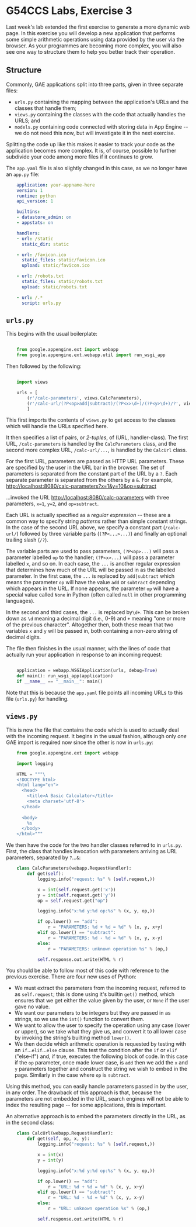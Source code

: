 G54CCS Labs, Exercise 3
=======================

Last week's lab extended the first exercise to generate a more dynamic
web page.  In this exercise you will develop a new application that
performs some simple arithmetic operations using data provided by the
user via the browser.  As your programmes are becoming more complex,
you will also see one way to structure them to help you better track
their operation.
  
  
Structure
---------

Commonly, GAE applications split into three parts, given in three
separate files: 

+ `urls.py` containing the mapping between the application's URLs and
  the classes that handle them;
+ `views.py` containing the classes with the code that actually
  handles the URLS; and
+ `models.py` containing code connected with storing data in App
  Engine -- we do not need this now, but will investigate it in the
  next exercise. 
  
Splitting the code up like this makes it easier to track your code as
the application becomes more complex.  It is, of course, possible to
further subdivide your code among more files if it continues to grow.

The `app.yaml` file is also slightly changed in this case, as we no
longer have an `app.py` file:

```yaml
    application: your-appname-here
    version: 1
    runtime: python
    api_version: 1

    builtins:
    - datastore_admin: on
    - appstats: on

    handlers:
    - url: /static
      static_dir: static

    - url: /favicon.ico
      static_files: static/favicon.ico
      upload: static/favicon.ico

    - url: /robots.txt
      static_files: static/robots.txt
      upload: static/robots.txt

    - url: /.*
      script: urls.py
```


`urls.py`
---------

This begins with the usual boilerplate:

```python

    from google.appengine.ext import webapp
    from google.appengine.ext.webapp.util import run_wsgi_app
```

Then followed by the following:

```python

    import views

    urls = [
        (r'/calc-parameters', views.CalcParameters),
        (r'/calc-url/(?P<op>add|subtract)/(?P<x>\d+)/(?P<y>\d+)/?', views.CalcUrl), 
        ]
```

This first imports the contents of `views.py` to get access to the
classes which will handle the URLs specified here.

It then specifies a list of pairs, or _2-tuples_, of (URL,
handler-class).  The first URL, `/calc-parameters` is handled by the
`CalcParameters` class, and the second more complex URL,
`/calc-url/...`, is handled by the `CalcUrl` class. 

For the first URL, parameters are passed as HTTP URL parameters.
These are specified by the user in the URL bar in the browser.  The
set of parameters is separated from the constant part of the URL by a
`?`.  Each separate parameter is separated from the others by a `&`.  For
example, <http://localhost:8080/calc-parameters?x=1&y=10&op=subtract>
    
...invoked the URL <http://localhost:8080/calc-parameters> with three
parameters, `x=1`, `y=2`, and `op=subtract`.

Each URL is actually specified as a _regular expression_ -- these are
a common way to specify string _patterns_ rather than simple constant
strings.  In the case of the second URL above, we specify a constant
part (`/calc-url/`) followed by three variable parts (`(?P<...>...)`)
and finally an optional trailing slash (`/?`).  

The variable parts are used to pass parameters, `(?P<op>...)` will pass
a parameter labelled `op` to the handler; `(?P<x>...)` will pass a
parameter labelled `x`, and so on.  In each case, the `...` is another
regular expression that determines how much of the URL will be passed
in as the labelled parameter.  In the first case, the `...` is
replaced by `add|subtract` which means the parameter `op` will have
the value `add` or `subtract` depending which appears in the URL.  If
none appears, the parameter `op` will have a special value called
`None` in Python (often called `null` in other programming languages).

In the second and third cases, the `...` is replaced by`\d+`.  This
can be broken down as `\d` meaning a decimal digit (i.e., 0-9) and `+`
meaning "one or more of the previous character".  Altogether then,
both these mean that two variables `x` and `y` will be passed in, both
containing a non-zero string of decimal digits. 

The file then finishes in the usual manner, with the lines of code
that actually run your application in response to an incoming
request:

```python

    application = webapp.WSGIApplication(urls, debug=True)
    def main(): run_wsgi_app(application) 
    if __name__ == "__main__": main()
```

Note that this is because the `app.yaml` file points all incoming URLs
to this file (`urls.py`) for handling.

`views.py`
----------

This is now the file that contains the code which is used to actually
deal with the incoming request.  It begins in the usual fashion,
although only _one_ GAE import is required now since the other is now
in `urls.py`:

```python
    from google.appengine.ext import webapp

    import logging

    HTML = """\
    <!DOCTYPE html>
    <html lang="en">
      <head>
        <title>A Basic Calculator</title>
        <meta charset='utf-8'>
      </head>
    
      <body>
        %s
      </body>
    </html>"""        
```

We then have the code for the two handler classes referred to in
`urls.py`.  First, the class that handles invocation with parameters
arriving as URL parameters, separated by `?`...`&`:

```python
    class CalcParameters(webapp.RequestHandler):
        def get(self):
            logging.info("request: %s" % (self.request,))

            x = int(self.request.get('x'))
            y = int(self.request.get('y'))
            op = self.request.get("op")

            logging.info("x:%d y:%d op:%s" % (x, y, op,))

            if op.lower() == "add":
                r = "PARAMETERS: %d + %d = %d" % (x, y, x+y)
            elif op.lower() == "subtract":
                r = "PARAMETERS: %d - %d = %d" % (x, y, x-y)
            else:
                r = "PARAMETERS: unknown operation %s" % (op,)

            self.response.out.write(HTML % r)
```

You should be able to follow most of this code with reference to the
previous exercise.  There are four new uses of Python:

+ We must extract the parameters from the incoming request, referred
  to as `self.request`; this is done using it's builtin `get()`
  method, which ensures that we get either the value given by the
  user, or `None` if the user gave no value.
+ We want our parameters to be integers but they are passed in as
  strings, so we use the `int()` function to convert them.
+ We want to allow the user to specify the operation using any case
  (lower or upper), so we take what they give us, and convert it to
  all lower case by invoking the string's builting method `lower()`.
+ We then decide which arithmetic operation is requested by testing
  with an `if`...`elif`...`else` clause.  This test the condition
  after the `if` or `elif` ("else-if") and, if true, executes the
  following block of code.  In this case if the `op` parameter, once
  made lower case, is `add` then we add the `x` and `y` parameters
  together and construct the string we wish to embed in the page.
  Similarly in the case where `op` is `subtract`.
  
Using this method, you can easily handle parameters passed in by the
user, in any order.  The drawback of this approach is that, because
the parameters are not embedded in the URL, search engines will not be
able to index the resulting page -- for some applications, this is
important.

An alternative approach is to embed the parameters directly in the
URL, as in the second class:

```python
    class CalcUrl(webapp.RequestHandler):
        def get(self, op, x, y):
            logging.info("request: %s" % (self.request,))

            x = int(x)
            y = int(y)

            logging.info("x:%d y:%d op:%s" % (x, y, op,))

            if op.lower() == "add":
                r = "URL: %d + %d = %d" % (x, y, x+y)
            elif op.lower() == "subtract":
                r = "URL: %d - %d = %d" % (x, y, x-y)
            else:
                r = "URL: unknown operation %s" % (op,)

            self.response.out.write(HTML % r)
```
